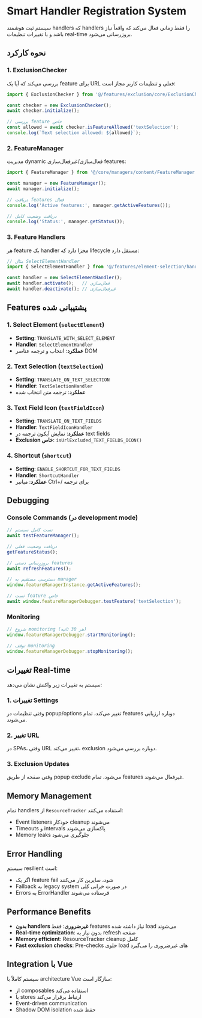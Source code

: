 # Smart Handler Registration System

سیستم ثبت هوشمند handlers که handlers را فقط زمانی فعال می‌کند که واقعاً نیاز باشد و با تغییرات تنظیمات real-time بروزرسانی می‌شود.

## نحوه کارکرد

### 1. ExclusionChecker
بررسی می‌کند که آیا یک feature برای URL فعلی و تنظیمات کاربر مجاز است:

```javascript
import { ExclusionChecker } from '@/features/exclusion/core/ExclusionChecker.js';

const checker = new ExclusionChecker();
await checker.initialize();

// بررسی feature خاص
const allowed = await checker.isFeatureAllowed('textSelection');
console.log(`Text selection allowed: ${allowed}`);
```

### 2. FeatureManager
مدیریت dynamic فعال‌سازی/غیرفعال‌سازی features:

```javascript
import { FeatureManager } from '@/core/managers/content/FeatureManager.js';

const manager = new FeatureManager();
await manager.initialize();

// دریافت features فعال
console.log('Active features:', manager.getActiveFeatures());

// دریافت وضعیت کامل
console.log('Status:', manager.getStatus());
```

### 3. Feature Handlers
هر feature یک handler مجزا دارد که lifecycle مستقل دارد:

```javascript
// مثال SelectElementHandler
import { SelectElementHandler } from '@/features/element-selection/handlers/selectElementModeHandler.js';

const handler = new SelectElementHandler();
await handler.activate();   // فعال‌سازی
await handler.deactivate(); // غیرفعال‌سازی
```

## Features پشتیبانی شده

### 1. Select Element (`selectElement`)
- **Setting**: `TRANSLATE_WITH_SELECT_ELEMENT`
- **Handler**: `SelectElementHandler`
- **عملکرد**: انتخاب و ترجمه عناصر DOM

### 2. Text Selection (`textSelection`)
- **Setting**: `TRANSLATE_ON_TEXT_SELECTION`
- **Handler**: `TextSelectionHandler`
- **عملکرد**: ترجمه متن انتخاب شده

### 3. Text Field Icon (`textFieldIcon`)
- **Setting**: `TRANSLATE_ON_TEXT_FIELDS`
- **Handler**: `TextFieldIconHandler`
- **عملکرد**: نمایش آیکون ترجمه در text fields
- **Exclusion خاص**: `isUrlExcluded_TEXT_FIELDS_ICON()`

### 4. Shortcut (`shortcut`)
- **Setting**: `ENABLE_SHORTCUT_FOR_TEXT_FIELDS`
- **Handler**: `ShortcutHandler`
- **عملکرد**: میانبر Ctrl+/ برای ترجمه

## Debugging

### Console Commands (در development mode)
```javascript
// تست کامل سیستم
await testFeatureManager();

// دریافت وضعیت فعلی
getFeatureStatus();

// بروزرسانی دستی features
await refreshFeatures();

// دسترسی مستقیم به manager
window.featureManagerInstance.getActiveFeatures();

// تست feature خاص
await window.featureManagerDebugger.testFeature('textSelection');
```

### Monitoring
```javascript
// شروع monitoring (هر 30 ثانیه)
window.featureManagerDebugger.startMonitoring();

// توقف monitoring
window.featureManagerDebugger.stopMonitoring();
```

## تغییرات Real-time

سیستم به تغییرات زیر واکنش نشان می‌دهد:

### 1. تغییرات Settings
وقتی تنظیمات در popup/options تغییر می‌کند، تمام features دوباره ارزیابی می‌شوند.

### 2. تغییر URL
در SPAs، وقتی URL تغییر می‌کند، exclusion دوباره بررسی می‌شود.

### 3. Exclusion Updates
وقتی صفحه از طریق popup exclude می‌شود، تمام features غیرفعال می‌شوند.

## Memory Management

تمام handlers از `ResourceTracker` استفاده می‌کنند:
- Event listeners خودکار cleanup می‌شوند
- Timeouts و intervals پاکسازی می‌شوند
- Memory leaks جلوگیری می‌شود

## Error Handling

سیستم resilient است:
- اگر یک feature fail شود، سایرین کار می‌کنند
- Fallback به legacy system در صورت خرابی کلی
- Errors به ErrorHandler فرستاده می‌شوند

## Performance Benefits

- **بدون handlers غیرضروری**: فقط features نیاز داشته شده load می‌شوند
- **Real-time optimization**: بدون نیاز به refresh صفحه
- **Memory efficient**: ResourceTracker cleanup کامل
- **Fast exclusion checks**: Pre-checks جلوی load های غیرضروری را می‌گیرد

## Integration با Vue

سیستم کاملاً با architecture Vue سازگار است:
- از composables استفاده می‌کند
- با stores ارتباط برقرار می‌کند
- Event-driven communication
- Shadow DOM isolation حفظ شده